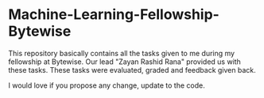 # Machine-Learning-Fellowship-Bytewise

This repository basically contains all the tasks given to me during my fellowship at Bytewise.
Our lead "Zayan Rashid Rana" provided us with these tasks. 
These tasks were evaluated, graded and feedback given back.

I would love if you propose any change, update to the code.